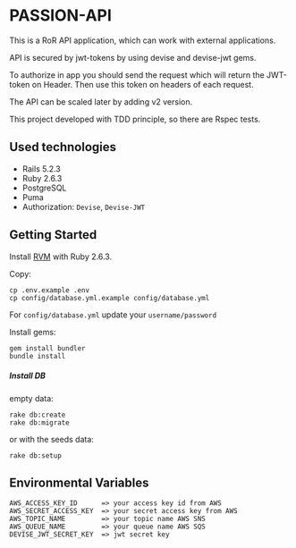 # PASSION-API

This is a RoR API application, which can work with external applications.

API is secured by jwt-tokens by using devise and devise-jwt gems.

To authorize in app you should send the request which will return the JWT-token on Header. Then use this token on headers of each request. 

The API can be scaled later by adding v2 version. 

This project developed with TDD principle, so there are Rspec tests.

## Used technologies

* Rails 5.2.3
* Ruby 2.6.3
* PostgreSQL
* Puma
* Authorization: `Devise`, `Devise-JWT` 

## Getting Started

Install [RVM](https://rvm.io/) with Ruby 2.6.3.


Copy:
```
cp .env.example .env
cp config/database.yml.example config/database.yml
```
For `config/database.yml` update your `username/password`

Install gems:
```
gem install bundler
bundle install
```

##### Install DB

empty data:
```
rake db:create
rake db:migrate
```

or with the seeds data:

```
rake db:setup
```

## Environmental Variables

```
AWS_ACCESS_KEY_ID      => your access key id from AWS
AWS_SECRET_ACCESS_KEY  => your secret access key from AWS
AWS_TOPIC_NAME         => your topic name AWS SNS
AWS_QUEUE_NAME         => your queue name AWS SQS
DEVISE_JWT_SECRET_KEY  => jwt secret key
```
